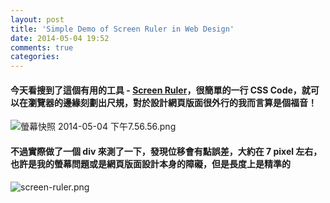 ```yaml
---
layout: post
title: 'Simple Demo of Screen Ruler in Web Design'
date: 2014-05-04 19:52
comments: true
categories: 
---
```

#### 今天看搜到了這個有用的工具 - [Screen Ruler](http://www.prowebdesign.ro/screen-ruler/)，很簡單的一行 CSS Code，就可以在瀏覽器的邊緣刻劃出尺規，對於設計網頁版面很外行的我而言算是個福音！

<!--more-->

![螢幕快照 2014-05-04 下午7.56.56.png](http://user-image.logdown.io/user/3330/blog/3407/post/197073/BDMcXoDRheuCwZ2vCIC1_%E8%9E%A2%E5%B9%95%E5%BF%AB%E7%85%A7%202014-05-04%20%E4%B8%8B%E5%8D%887.56.56.png)

#### 不過實際做了一個 div 來測了一下，發現位移會有點誤差，大約在 7 pixel 左右，也許是我的螢幕問題或是網頁版面設計本身的障礙，但是長度上是精準的


![screen-ruler.png](http://user-image.logdown.io/user/3330/blog/3407/post/197073/VOaciCcSUuwFdehUU1vw_screen-ruler.png)

